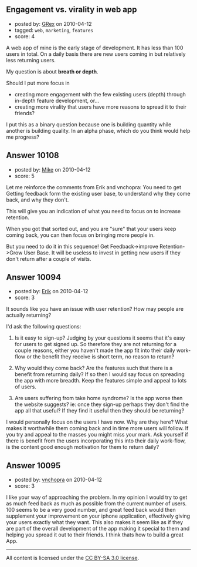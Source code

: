 ## Engagement vs. virality in web app

- posted by: [GRex](https://stackexchange.com/users/-1/2475-grex) on 2010-04-12
- tagged: `web`, `marketing`, `features`
- score: 4

A web app of mine is the early stage of development. It has less than 100 users in total. On a daily basis there are new users coming in but relatively less returning users.

My question is about **breath or depth**.

Should I put more focus in

 - creating more engagement with the few existing users (depth) through in-depth feature development, or...
 - creating more virality that users have more reasons to spread it to their friends?

I put this as a binary question because one is building quantity while another is building quality. In an alpha phase, which do you think would help me progress?


## Answer 10108

- posted by: [Mike](https://stackexchange.com/users/-1/2696-mike) on 2010-04-12
- score: 5

Let me reinforce the comments from Erik and vnchopra:
You need to get Getting feedback form the existing user base, to understand why they come back, and why they don't.

This will give you an indication of what you need to focus on to increase retention.

When you got that sorted out, and you are "sure" that your users keep coming back, you can then focus on bringing more people in.

But you need to do it in this sequence! Get Feedback->improve Retention->Grow User Base. 
It will be useless to invest in getting new users if they don't return after a couple of visits.


## Answer 10094

- posted by: [Erik](https://stackexchange.com/users/-1/2988-erik) on 2010-04-12
- score: 3

It sounds like you have an issue with user retention? How may people are actually returning?

I'd ask the following questions:

1. Is it easy to sign-up? Judging by your questions it seems that it's easy for users to get signed up. So therefore they are not returning for a couple reasons, either you haven't made the app fit into their daily work-flow or the benefit they receive is short term, no reason to return?

2. Why would they come back? Are the features such that there is a benefit from returning daily? If so then I would say focus on spreading the app with more breadth. Keep the features simple and appeal to lots of users.

3. Are users suffering from take home syndrome? Is the app worse then the website suggests? ie: once they sign-up perhaps they don't find the app all that useful? If they find it useful then they should be returning?

I would personally focus on the users I have now. Why are they here? What makes it worthwhile them coming back and in time more users will follow. If you try and appeal to the masses you might miss your mark. Ask yourself if there is benefit from the users incorporating this into their daily work-flow, is the content good enough motivation for them to return daily?


## Answer 10095

- posted by: [vnchopra](https://stackexchange.com/users/-1/2821-vnchopra) on 2010-04-12
- score: 3

I like your way of approaching the problem. In my opinion I would try to get as much feed back as much as possible from the current number of users. 100 seems to be a very good number, and great feed back would then supplement your improvement on your iphone application, effectively giving your users exactly what they want. This also makes it seem like as if they are part of the overall development of the app making it special to them and helping you spread it out to their friends. I think thats how to build a great App.



---

All content is licensed under the [CC BY-SA 3.0 license](https://creativecommons.org/licenses/by-sa/3.0/).
